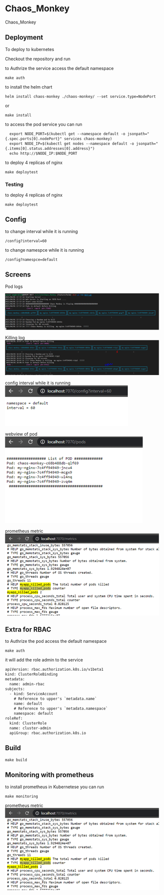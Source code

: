 # Chaos_Monkey
Chaos_Monkey


## Deployment

To deploy to kubernetes 



Checkout the repository and run 

to Authrize the service access the default namespace 
```
make auth
```

to install the helm chart  

```
helm install chaos-monkey ./chaos-monkey/ --set service.type=NodePort
```
or 

```
make install
```

to access the pod service you can run 

```
  export NODE_PORT=$(kubectl get --namespace default -o jsonpath="{.spec.ports[0].nodePort}" services chaos-monkey)
  export NODE_IP=$(kubectl get nodes --namespace default -o jsonpath="{.items[0].status.addresses[0].address}")
  echo http://$NODE_IP:$NODE_PORT
```

to deploy 4 replicas of nginx 

``` 
make deploytest
```



### Testing 
to deploy 4 replicas of nginx 

``` 
make deploytest
```

## Config 

to change interval while it is running 

```
/config?interval=60
```

to change namespce while it is running 

```
/config?namespce=default
```

## Screens 

Pod logs 

![Alt text](img/logs.PNG)

Killing log
![Alt text](img/killing.PNG)

config interval while it is running 
![Alt text](img/configinterval.PNG)

webview of pod 
![Alt text](img/podweb.PNG)


prometheus metric
![Alt text](img/counter.PNG)


## Extra for RBAC

to Authrize the pod access the default namespace 
 
```
make auth 
```
it will add the role admin to the service 

```
apiVersion: rbac.authorization.k8s.io/v1beta1
kind: ClusterRoleBinding
metadata:
  name: admin-rbac
subjects:
  - kind: ServiceAccount
    # Reference to upper's `metadata.name`
    name: default
    # Reference to upper's `metadata.namespace`
    namespace: default
roleRef:
  kind: ClusterRole
  name: cluster-admin
  apiGroup: rbac.authorization.k8s.io
```


## Build 

```
make build
```

## Monitoring with prometheus 

to install prometheus in Kubernetese you can run  

```
make monitoring
```

prometheus metric
![Alt text](img/counter.PNG)


